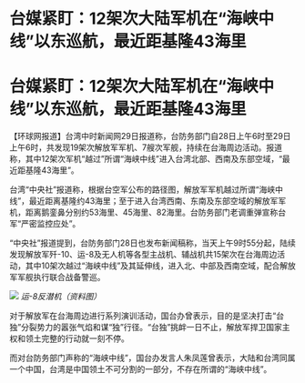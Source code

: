 # 台媒紧盯：12架次大陆军机在“海峡中线”以东巡航，最近距基隆43海里

# 台媒紧盯：12架次大陆军机在“海峡中线”以东巡航，最近距基隆43海里

【环球网报道】台湾中时新闻网29日报道称，台防务部门自28日上午6时至29日上午6时，共发现19架次解放军军机、7艘次军舰，持续在台海周边活动。报道称，其中12架次军机“越过”所谓“海峡中线”进入台湾北部、西南及东部空域，“最近距基隆43海里”。

台湾“中央社”报道称，根据台空军公布的路径图，解放军军机越过所谓“海峡中线”，最近距离基隆约43海里；至于进入台湾西南、东南及东部空域的解放军军机，距离鹅銮鼻分别约53海里、45海里、82海里。台防务部门老调重弹宣称台军“严密监控应处”。

“中央社”报道提到，台防务部门28日也发布新闻稿称，当天上午9时55分起，陆续发现解放军歼-10、运-8及无人机等各型主战机、辅战机共15架次在台海周边活动，其中10架次越过“海峡中线”及其延伸线，进入北、中部及西南空域，配合解放军军舰执行联合战备警巡。

![](https://inews.gtimg.com/om_bt/OyuIcZVhbqQ_-_8miCE4Bl3iYavhOp2a6iVuxCJNoM5YwAA/1000)
_运-8反潜机（资料图）_

对于解放军在台海周边进行系列演训活动，国台办曾表示，目的是坚决打击“台独”分裂势力的嚣张气焰和谋“独”行径。“台独”挑衅一日不止，解放军捍卫国家主权和领土完整的行动就一刻不停。

而对台防务部门声称的“海峡中线”，国台办发言人朱凤莲曾表示，大陆和台湾同属一个中国，台湾是中国领土不可分割的一部分，不存在所谓的“海峡中线”。

